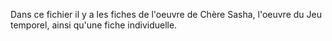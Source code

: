 Dans ce fichier il y a les fiches de l'oeuvre de Chère Sasha, l'oeuvre du Jeu temporel, ainsi qu'une fiche individuelle.

